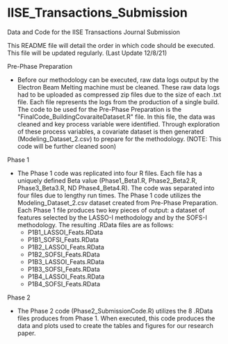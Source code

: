 # IISE_Transactions_Submission
Data and Code for the IISE Transactions Journal Submission

This README file will detail the order in which code should be executed. This file will be updated regularly. 
(Last Update 12/8/21)


Pre-Phase Preparation
- Before our methodology can be executed, raw data logs output by the Electron Beam Melting machine must be cleaned. These raw data logs had to be uploaded as compressed zip files due to the size of each .txt file. Each file represents the logs from the production of a single build. The code to be used for the Pre-Phase Preparation is the "FinalCode_BuildingCovaraiteDataset.R" file. In this file, the data was cleaned and key process variable were identified. Through exploration of these process variables, a covariate dataset is then generated (Modeling_Dataset_2.csv) to prepare for the methodology. (NOTE: This code will be further cleaned soon)


Phase 1
- The Phase 1 code was replicated into four R files. Each file has a uniquely defined Beta value (Phase1_Beta1.R, Phase2_Beta2.R, Phase3_Beta3.R, ND Phase4_Beta4.R). The code was separated into four files due to lengthy run times. The Phase 1 code utilizes the Modeling_Dataset_2.csv dataset created from Pre-Phase Preparation. Each Phase 1 file produces two key pieces of output: a dataset of features selected by the LASSO-I methodology and by the SOFS-I methodology. The resulting .RData files are as follows:
  - P1B1_LASSOI_Feats.RData
  - P1B1_SOFSI_Feats.RData
  - P1B2_LASSOI_Feats.RData
  - P1B2_SOFSI_Feats.RData
  - P1B3_LASSOI_Feats.RData
  - P1B3_SOFSI_Feats.RData
  - P1B4_LASSOI_Feats.RData
  - P1B4_SOFSI_Feats.RData
  
  
Phase 2
- The Phase 2 code (Phase2_SubmissionCode.R) utilizes the 8 .RData files produces from Phase 1. When executed, this code produces the data and plots used to create the tables and figures for our research paper. 
